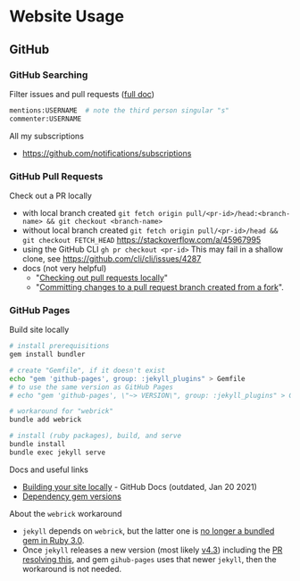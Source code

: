 # Website Usage

## GitHub

### GitHub Searching

Filter issues and pull requests ([full doc][github search issues])

```bash
mentions:USERNAME  # note the third person singular "s"
commenter:USERNAME
```

[github search issues]: https://docs.github.com/en/github/searching-for-information-on-github/searching-issues-and-pull-requests

All my subscriptions
- https://github.com/notifications/subscriptions

### GitHub Pull Requests

Check out a PR locally
- with local branch created
  `git fetch origin pull/<pr-id>/head:<branch-name> && git checkout <branch-name>`
- without local branch created
  `git fetch origin pull/<pr-id>/head && git checkout FETCH_HEAD`
  https://stackoverflow.com/a/45967995
- using the GitHub CLI
  `gh pr checkout <pr-id>`
  This may fail in a shallow clone, see https://github.com/cli/cli/issues/4287
- docs (not very helpful)
  - "[Checking out pull requests locally][checkout-pr-branch]"
  - "[Committing changes to a pull request branch created from a fork][commit-to-pr-branch]".

[checkout-pr-branch]: https://docs.github.com/en/pull-requests/collaborating-with-pull-requests/reviewing-changes-in-pull-requests/checking-out-pull-requests-locally
[commit-to-pr-branch]: https://docs.github.com/en/pull-requests/collaborating-with-pull-requests/proposing-changes-to-your-work-with-pull-requests/committing-changes-to-a-pull-request-branch-created-from-a-fork

### GitHub Pages

Build site locally
```bash
# install prerequisitions
gem install bundler

# create "Gemfile", if it doesn't exist
echo "gem 'github-pages', group: :jekyll_plugins" > Gemfile
# to use the same version as GitHub Pages
# echo "gem 'github-pages', \"~> VERSION\", group: :jekyll_plugins" > Gemfile

# workaround for "webrick"
bundle add webrick

# install (ruby packages), build, and serve
bundle install
bundle exec jekyll serve
```

Docs and useful links
 - [Building your site locally](https://docs.github.com/en/github/working-with-github-pages/testing-your-github-pages-site-locally-with-jekyll#building-your-site-locally) - GitHub Docs (outdated, Jan 20 2021)
 - [Dependency gem versions](https://pages.github.com/versions/)

About the `webrick` workaround
 - `jekyll` depends on `webrick`, but the latter one is [no longer a bundled gem in Ruby 3.0](https://www.ruby-lang.org/en/news/2020/12/25/ruby-3-0-0-released/).
 - Once `jekyll` releases a new version (most likely [v4.3](https://github.com/jekyll/jekyll/milestone/72?closed=1)) including the [PR resolving this](https://github.com/jekyll/jekyll/pull/8524), and gem `gihub-pages` uses that newer `jekyll`, then the workaround is not needed.

